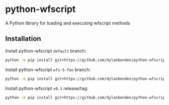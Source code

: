 # python-wfscript
A Python library for loading and executing wfscript methods

## Installation
Install python-wfscript `default` branch:
```bash
python -m pip install git+https://github.com/dylanbenden/python-wfscript.git
```

Install python-wfscript `wfs-5-foo` branch:
```bash
python -m pip install git+https://github.com/dylanbenden/python-wfscript.git@wfs-5-foo
```

Install python-wfscript `v0.1` release/tag:
```bash
python -m pip install git+https://github.com/dylanbenden/python-wfscript.git@v0.1
```